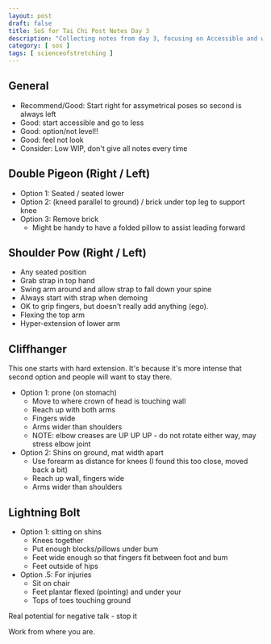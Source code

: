 ```yaml
---
layout: post
draft: false
title: SoS for Tai Chi Post Notes Day 3
description: "Collecting notes from day 3, focusing on Accessible and working way lower, remember, feel, and noodle, I personally find doing several of the poses in another option improve the pose, when I don't this, it's my ego 'OH, look how stretchy I am' - doesn't help."
category: [ sos ]
tags: [ scienceofstretching ]
---
```


## General
* Recommend/Good: Start right for assymetrical poses so second is always left
* Good: start accessible and go to less
* Good: option/not level!!
* Good: feel not look
* Consider: Low WIP, don't give all notes every time

## Double Pigeon (Right / Left)
* Option 1: Seated / seated lower
* Option 2: (kneed parallel to ground) / brick under top leg to support knee
* Option 3: Remove brick
  * Might be handy to have a folded pillow to assist leading forward

## Shoulder Pow (Right / Left)
* Any seated position
* Grab strap in top hand
* Swing arm around and allow strap to fall down your spine
* Always start with strap when demoing
* OK to grip fingers, but doesn't really add anything (ego).
* Flexing the top arm 
* Hyper-extension of lower arm

## Cliffhanger
This one starts with hard extension. It's because it's more intense that second option and people will want to stay there.

* Option 1: prone (on stomach)
  * Move to where crown of head is touching wall
  * Reach up with both arms
  * Fingers wide
  * Arms wider than shoulders
  * NOTE: elbow creases are UP UP UP - do not rotate either way, may stress elbow joint
* Option 2: Shins on ground, mat width apart
  * Use forearm as distance for knees (I found this too close, moved back a bit)
  * Reach up wall, fingers wide
  * Arms wider than shoulders

## Lightning Bolt
* Option 1: sitting on shins
  * Knees together
  * Put enough blocks/pillows under bum
  * Feet wide enough so that fingers fit between foot and bum
  * Feet outside of hips
* Option .5: For injuries
  * Sit on chair
  * Feet plantar flexed (pointing) and under your
  * Tops of toes touching ground

Real potential for negative talk - stop it

Work from where you are.
